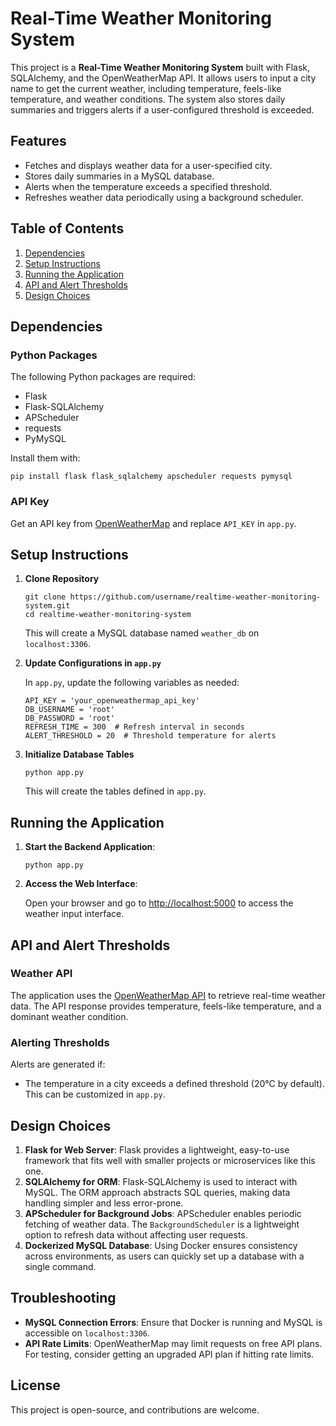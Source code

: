 <!DOCTYPE html>
<html lang="en">
<head>
    <meta charset="UTF-8">
    <meta name="viewport" content="width=device-width, initial-scale=1.0">
</head>
<body>

<h1>Real-Time Weather Monitoring System</h1>

<p>
    This project is a <strong>Real-Time Weather Monitoring System</strong> built with Flask, SQLAlchemy, and the OpenWeatherMap API.
    It allows users to input a city name to get the current weather, including temperature, feels-like temperature, and weather conditions.
    The system also stores daily summaries and triggers alerts if a user-configured threshold is exceeded.
</p>

<h2>Features</h2>
<ul>
    <li>Fetches and displays weather data for a user-specified city.</li>
    <li>Stores daily summaries in a MySQL database.</li>
    <li>Alerts when the temperature exceeds a specified threshold.</li>
    <li>Refreshes weather data periodically using a background scheduler.</li>
</ul>

<h2>Table of Contents</h2>
<ol>
    <li><a href="#dependencies">Dependencies</a></li>
    <li><a href="#setup-instructions">Setup Instructions</a></li>
    <li><a href="#running-the-application">Running the Application</a></li>
    <li><a href="#api-and-alert-thresholds">API and Alert Thresholds</a></li>
    <li><a href="#design-choices">Design Choices</a></li>
</ol>

<h2 id="dependencies">Dependencies</h2>

<h3>Python Packages</h3>
<p>The following Python packages are required:</p>
<ul>
    <li>Flask</li>
    <li>Flask-SQLAlchemy</li>
    <li>APScheduler</li>
    <li>requests</li>
    <li>PyMySQL</li>
</ul>
<p>Install them with:</p>
<pre><code>pip install flask flask_sqlalchemy apscheduler requests pymysql</code></pre>

<h3>API Key</h3>
<p>Get an API key from <a href="https://home.openweathermap.org/users/sign_up">OpenWeatherMap</a> and replace <code>API_KEY</code> in <code>app.py</code>.</p>

<h2 id="setup-instructions">Setup Instructions</h2>

<ol>
    <li><strong>Clone Repository</strong>
        <pre><code>git clone https://github.com/username/realtime-weather-monitoring-system.git
cd realtime-weather-monitoring-system</code></pre>
    </li>
        <p>This will create a MySQL database named <code>weather_db</code> on <code>localhost:3306</code>.</p>
    <li><strong>Update Configurations in <code>app.py</code></strong>
        <p>In <code>app.py</code>, update the following variables as needed:</p>
        <pre><code>API_KEY = 'your_openweathermap_api_key'
DB_USERNAME = 'root'
DB_PASSWORD = 'root'
REFRESH_TIME = 300  # Refresh interval in seconds
ALERT_THRESHOLD = 20  # Threshold temperature for alerts</code></pre>
    </li>
    <li><strong>Initialize Database Tables</strong>
        <pre><code>python app.py</code></pre>
        <p>This will create the tables defined in <code>app.py</code>.</p>
    </li>
</ol>

<h2 id="running-the-application">Running the Application</h2>

<ol>
    <li><strong>Start the Backend Application</strong>:
        <pre><code>python app.py</code></pre>
    </li>
    <li><strong>Access the Web Interface</strong>:
        <p>Open your browser and go to <a href="http://localhost:5000">http://localhost:5000</a> to access the weather input interface.</p>
    </li>
</ol>

<h2 id="api-and-alert-thresholds">API and Alert Thresholds</h2>

<h3>Weather API</h3>
<p>
    The application uses the <a href="https://openweathermap.org/api">OpenWeatherMap API</a> to retrieve real-time weather data.
    The API response provides temperature, feels-like temperature, and a dominant weather condition.
</p>

<h3>Alerting Thresholds</h3>
<p>Alerts are generated if:</p>
<ul>
    <li>The temperature in a city exceeds a defined threshold (20°C by default). This can be customized in <code>app.py</code>.</li>
</ul>

<h2 id="design-choices">Design Choices</h2>

<ol>
    <li><strong>Flask for Web Server</strong>: Flask provides a lightweight, easy-to-use framework that fits well with smaller projects or microservices like this one.</li>
    <li><strong>SQLAlchemy for ORM</strong>: Flask-SQLAlchemy is used to interact with MySQL. The ORM approach abstracts SQL queries, making data handling simpler and less error-prone.</li>
    <li><strong>APScheduler for Background Jobs</strong>: APScheduler enables periodic fetching of weather data. The <code>BackgroundScheduler</code> is a lightweight option to refresh data without affecting user requests.</li>
    <li><strong>Dockerized MySQL Database</strong>: Using Docker ensures consistency across environments, as users can quickly set up a database with a single command.</li>
</ol>

<h2>Troubleshooting</h2>
<ul>
    <li><strong>MySQL Connection Errors</strong>: Ensure that Docker is running and MySQL is accessible on <code>localhost:3306</code>.</li>
    <li><strong>API Rate Limits</strong>: OpenWeatherMap may limit requests on free API plans. For testing, consider getting an upgraded API plan if hitting rate limits.</li>
</ul>

<h2>License</h2>
<p>This project is open-source, and contributions are welcome.</p>

</body>
</html>
